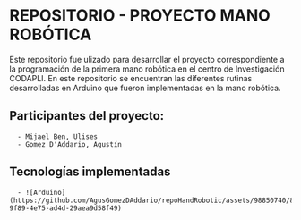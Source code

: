   # REPOSITORIO - PROYECTO MANO ROBÓTICA 

  Este repositorio fue ulizado para desarrollar el proyecto correspondiente a la programación de la primera mano robótica en el centro de Investigación CODAPLI.
  En este repositorio se encuentran las diferentes rutinas desarrolladas en Arduino que fueron implementadas en la mano robótica.

  ## Participantes del proyecto:
      - Mijael Ben, Ulises
      - Gomez D'Addario, Agustín

  ## Tecnologías implementadas
      - ![Arduino](https://github.com/AgusGomezDAddario/repoHandRobotic/assets/98850740/8328cc13-9f89-4e75-ad4d-29aea9d58f49)

